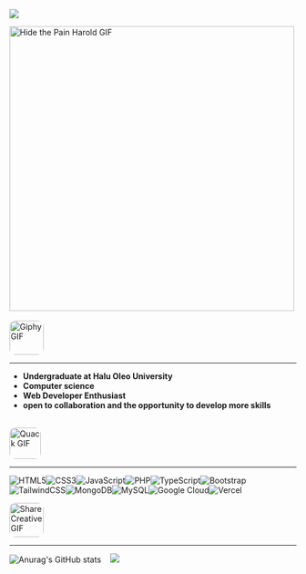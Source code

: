[![](https://visitcount.itsvg.in/api?id=fajritaridala&icon=6&color=9)](https://visitcount.itsvg.in)

<!-- hero start -->
<img src="https://media.giphy.com/media/pUVOeIagS1rrqsYQJe/giphy.gif" alt="Hide the Pain Harold GIF" width="500"/>
<br><br>
<!-- hero end -->

<!-- about me start -->
<img src="https://media.giphy.com/media/L32MQrFV7TMCryToTO/giphy.gif" alt="Giphy GIF" style="width: 60px; height: auto; border-radius: 10px; margin: 0; display: block;" />
<hr>

- **Undergraduate at Halu Oleo University**
- **Computer science**
- **Web Developer Enthusiast**
- **open to collaboration and the opportunity to develop more skills**
<br><br>
<!-- about me end -->

<!-- tech start -->
<img src="https://media.giphy.com/media/2DMN31jEeBLVJQGXz6/giphy.gif" alt="Quack GIF" style="width: 55px; height: auto; border-radius: 10px; margin: 0 ; display: block;" />
<hr>

![HTML5](https://img.shields.io/badge/html5-%23E34F26.svg?style=for-the-badge&logo=html5&logoColor=white)![CSS3](https://img.shields.io/badge/css3-%231572B6.svg?style=for-the-badge&logo=css3&logoColor=white)![JavaScript](https://img.shields.io/badge/javascript-%23323330.svg?style=for-the-badge&logo=javascript&logoColor=%23F7DF1E)![PHP](https://img.shields.io/badge/php-%23777BB4.svg?style=for-the-badge&logo=php&logoColor=white)![TypeScript](https://img.shields.io/badge/typescript-%23007ACC.svg?style=for-the-badge&logo=typescript&logoColor=white)![Bootstrap](https://img.shields.io/badge/bootstrap-%238511FA.svg?style=for-the-badge&logo=bootstrap&logoColor=white)![TailwindCSS](https://img.shields.io/badge/tailwindcss-%2338B2AC.svg?style=for-the-badge&logo=tailwind-css&logoColor=white)![MongoDB](https://img.shields.io/badge/MongoDB-%234ea94b.svg?style=for-the-badge&logo=mongodb&logoColor=white)![MySQL](https://img.shields.io/badge/mysql-4479A1.svg?style=for-the-badge&logo=mysql&logoColor=white)![Google Cloud](https://img.shields.io/badge/GoogleCloud-%234285F4.svg?style=for-the-badge&logo=google-cloud&logoColor=white)![Vercel](https://img.shields.io/badge/vercel-%23000000.svg?style=for-the-badge&logo=vercel&logoColor=white)
<!-- tech end -->

<!-- stats start -->
<img src="https://media.giphy.com/media/IcnxGGAj0ubyB2r5M6/giphy.gif" alt="Share Creative GIF" style="width: 60px; height: auto; border-radius: 10px; margin: 0; display: block;" />
<hr>

![Anurag's GitHub stats](https://github-readme-stats.vercel.app/api?username=fajritaridala&show_icons=true&theme=github_dark)&nbsp;&nbsp;&nbsp;
![](https://github-readme-stats.vercel.app/api/top-langs/?username=fajritaridala&theme=github_dark&hide_border=false&include_all_commits=true&count_private=false&layout=compact)
<!-- stats end -->
